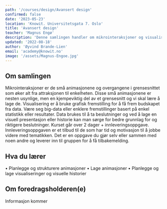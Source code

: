 ```yaml
---
path: '/courses/design/Avansert design'
confirmed: false
date: '2023-05-23'
location: 'Knowit. Universitetsgata 7. Oslo'
title: 'Avansert design'
teacher: 'Magnus Engø'
description: 'Denne samlingen handler om mikrointeraksjoner og visualisering.'
updated: '2022-08-18'
author: 'Øyvind Brande-Lien'
email: 'academy@knowit.no'
image: '/assets/Magnus-Engoe.jpg'
---
```


## Om samlingen

Mikrointeraksjoner er de små animasjonene og overgangene i grensesnittet som
øker alt fra attraksjonen til enkelheten. Disse små animasjonene er nesten
usynlige, men en kjempeviktig del av et grensesnitt og vi skal lære å lage de.
Visualisering er å bruke grafisk fremstilling for å få frem budskapet fra
data. Være seg big-data eller enklere fremstillinger basert på enkel
statistikk eller resultater. Data brukes til å ta beslutninger og ved å lage
en visuell presentasjon eller historie kan man sørge for bedre grunnlag for og
riktigere beslutninger. Kurset går over 2 dager + innleveringsoppgave.
Innleveringsoppgaven er et tilbud til de som har tid og motivasjon til å jobbe
videre med tematikken. Det er en oppgave du gjør selv eller sammen med noen
andre og leverer inn til gruppen for å få tilbakemelding.

## Hva du lærer

• Planlegge og strukturere animasjoner • Lage animasjoner • Planlegge og lage
visualiseringer og visuelle historier

## Om foredragsholderen(e)

Informasjon kommer
